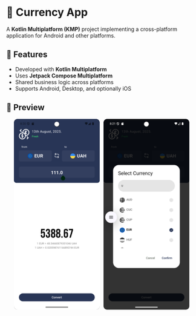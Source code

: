 # 📱 Currency App

A **Kotlin Multiplatform (KMP)** project implementing a cross-platform application for Android and
other platforms.

## 🚀 Features

- Developed with **Kotlin Multiplatform**
- Uses **Jetpack Compose Multiplatform**
- Shared business logic across platforms
- Supports Android, Desktop, and optionally iOS

## 📸 Preview

<div style="display: flex; gap: 10px; justify-content: center; flex-wrap: wrap;">
  <img src="composeApp/src/commonMain/composeResources/readmeDrawable/CurrencyApp1.png" alt="CurrencyApp1 Screenshot" style="width: 45%; max-width: 300px; border-radius: 8px;"/>
  <img src="composeApp/src/commonMain/composeResources/readmeDrawable/CurrencyApp2.png" alt="CurrencyApp2 Screenshot" style="width: 45%; max-width: 300px; border-radius: 8px;"/>
</div>
